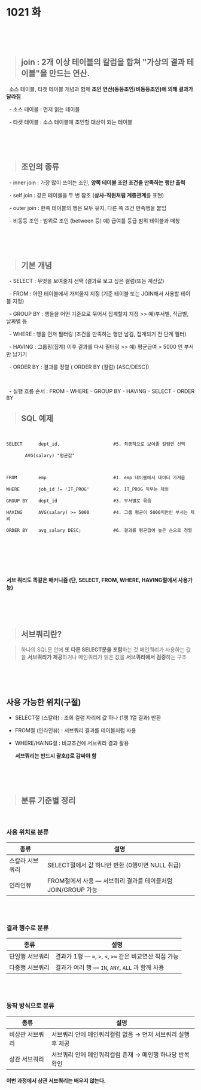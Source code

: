 # 1021 화

</BR>
</BR>
</BR>



>## join : 2개 이상 테이블의 칼럼을 합쳐 "가상의 결과 테이블"을 만드는 연산.

&nbsp;	소스 테이블, 타겟 테이블 개념과 함께 **조인 연산(동등조인/비동등조인)에 의해 결과가 달라짐**

&nbsp;	- 소스 테이블 : 먼저 읽는 테이블

&nbsp;	- 타켓 테이블 : 소스 테이블에 조인할 대상이 되는 테이블

</BR>
</BR>
</BR>



>## 조인의 종류

&nbsp;	- inner join : 가장 많이 쓰이는 조인, **양쪽 테이블 조인 조건을 만족하는 행만 출력**

&nbsp;	- self join : 같은 테이블을 두 번 참조 (**상사-직원처럼 계층관계**를 표현)

&nbsp;	- outer join : 한쪽 테이블의 행은 모두 유지, 다른 쪽 조건 만족행을 붙임

&nbsp;	- 비동등 조인 : 범위로 조인 (between 등) 예) 급여를 등급 범위 테이블과 매칭

</BR>
</BR>
</BR>

>## 기본 개념

&nbsp;	- SELECT : 무엇을 보여줄지 선택 (결과로 보고 싶은 컬럼(또는 계산값)

&nbsp;	- FROM : 어떤 테이블에서 가져올지 지정 (기준 테이블 또는 JOIN해서 사용할 테이블 지정)

&nbsp;	- GROUP BY : 행들을 어떤 기준으로 묶어서 집계할지 지정 >> 예)부서별, 직급별, 날짜별 등

&nbsp;	- WHERE : 행을 먼저 필터링 (조건을 만족하는 행만 남김, 집계되기 전 단계 필터)

&nbsp;	- HAVING : 그룹핑(집계) 이후 결과를 다시 필터링 >> 예) 평균급여 > 5000 인 부서만 남기기

&nbsp;	- ORDER BY : 결과를 정렬 ( ORDER BY (컬럼) \[ASC/DESC])

&nbsp;	

&nbsp;	- 실행 흐름 순서 : FROM - WHERE - GROUP BY - HAVING - SELECT - ORDER BY







>## SQL 예제



<PRE>
<CODE>

SELECT		dept_id,					#5. 최종적으로 보여줄 컬럼만 선택

&nbsp;		AVG(salary) "평균값"



FROM		emp				        	#1. emp 테이블에서 데이터 가져옴

WHERE		job_id != 'IT_PROG'	    	#2. IT_PROG 직무는 제외

GROUP BY	dept_id				    	#3. 부서별로 묶음

HAVING		AVG(salary) >= 5000	    	#4. 그룹 평균이 5000미만인 부서는 제외

ORDER BY	avg_salary DESC;			#6. 결과를 평균급여 높은 순으로 정렬

</CODE>
</PRE>

</BR>
</BR>
</BR>


#### 서브 쿼리도 똑같은 매커니즘 (단, SELECT, FROM, WHERE, HAVING절에서 사용가능)



</BR>
</BR>
</BR>



>## 서브쿼리란?

>하나의 SQL문 안에 **또 다른 SELECT문을 포함**하는 것
메인쿼리가 사용하는 값을 **서브쿼리가 제공**하거나 메인쿼리가 읽은 값을
**서브쿼리에서 검증**하는 구조

</BR>
</BR>
</BR>

## 사용 가능한 위치(구절)

- SELECT절 (스칼라) : 조회 컬럼 자리에 값 하나 (1행 1열 결과) 반환
- FROM절 (인라인뷰) : 서브쿼리 결과를 테이블처럼 사용
- WHERE/HAING절 : 비교조건에 서브쿼리 결과 활용
  
  **서브쿼리는 반드시 괄호()로 감싸야 함**

</BR>
</BR>
</BR>

>## 분류 기준별 정리

</BR>

### 사용 위치로 분류

| 종류       | 설명                                        |
| -------- | ----------------------------------------- |
| 스칼라 서브쿼리 | SELECT절에서 값 하나만 반환 (0행이면 NULL 취급)         |
| 인라인뷰     | FROM절에서 사용 — 서브쿼리 결과를 테이블처럼 JOIN/GROUP 가능 |

</BR>
</BR>

### 결과 행수로 분류
| 종류       | 설명                                         |
| -------- | ------------------------------------------ |
| 단일행 서브쿼리 | 결과가 1행 — `=`, `>`, `<`, `>=` 같은 비교연산 직접 가능 |
| 다중행 서브쿼리 | 결과가 여러 행 — `IN`, `ANY`, `ALL` 과 함께 사용      |

</BR>
</BR>

### 동작 방식으로 분류
| 종류       | 설명                                  |
| -------- | ----------------------------------- |
| 비상관 서브쿼리 | 서브쿼리 안에 메인쿼리컬럼 없음 → 먼저 서브쿼리 실행 후 제공 |
| 상관 서브쿼리  | 서브쿼리 안에 메인쿼리컬럼 존재 → 메인행 하나당 반복 확인   |

#### 이번 과정에서 상관 서브쿼리는 배우지 않는다.

